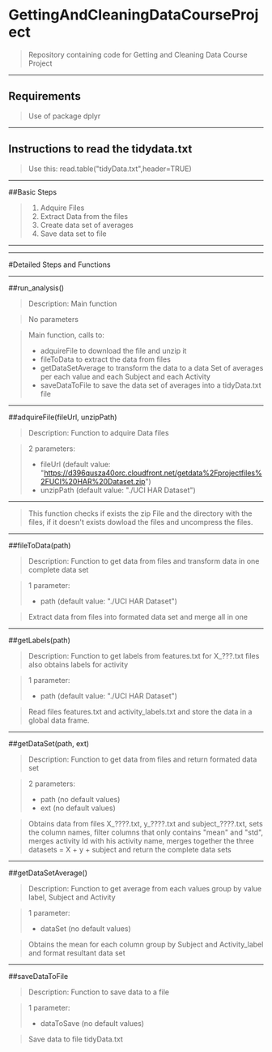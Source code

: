 # GettingAndCleaningDataCourseProject
> Repository containing code for Getting and Cleaning Data Course Project

***

## Requirements

> Use of package dplyr

***

## Instructions to read the tidydata.txt

> Use this: read.table("tidyData.txt",header=TRUE)

***

##Basic Steps

> 1. Adquire Files
> 2. Extract Data from the files
> 3. Create data set of averages
> 4. Save data set to file

***
***

#Detailed Steps and Functions

***

##run_analysis()
> Description: Main function
 
> No parameters

> Main function, calls to:
>
> * adquireFile to download the file and unzip it
> * fileToData to extract the data from files
> * getDataSetAverage to transform the data to a data Set of averages per each value and each Subject and each Activity
> * saveDataToFile to save the data set of averages into a tidyData.txt file

***

##adquireFile(fileUrl, unzipPath) 
> Description: Function to adquire Data files

> 2 parameters:
>
> * fileUrl         (default value: "https://d396qusza40orc.cloudfront.net/getdata%2Fprojectfiles%2FUCI%20HAR%20Dataset.zip")
> * unzipPath       (default value: "./UCI HAR Dataset")

***

> This function checks if exists the zip File and the directory with the files, 
> if it doesn't exists dowload the files and uncompress the files.
        
***

##fileToData(path) 
> Description: Function to get data from files and transform data in one complete data set

> 1 parameter:
> 
> * path            (default value: "./UCI HAR Dataset")

> Extract data from files into formated data set and merge all in one

***

##getLabels(path)
> Description: Function to get labels from features.txt for X_???.txt files
> also obtains labels for activity

> 1 parameter:
> 
> * path            (default value: "./UCI HAR Dataset")
        
> Read files features.txt and activity_labels.txt and store the data in a global data frame.

***

##getDataSet(path, ext)
> Description: Function to get data from files and return formated data set

> 2 parameters:
> 
> * path            (no default values)
> * ext             (no default values)

> Obtains data from files X_????.txt, y_????.txt and subject_????.txt, sets the column names, 
> filter columns that only contains "mean" and "std", merges activity Id with his activity name, 
> merges together the three datasets = X + y + subject and return the complete data sets

***

##getDataSetAverage()
> Description: Function to get average from each values group by value label, Subject and Activity

> 1 parameter:
> 
> * dataSet         (no default values)

> Obtains the mean for each column group by Subject and Activity_label and format resultant data set

***

##saveDataToFile
> Description: Function to save data to a file

> 1 parameter:
> 
> * dataToSave      (no default values)

> Save data to file tidyData.txt
